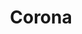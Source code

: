 ---
title: Corona
date: 
draft: false

# descripcion
description : Corona

materials: Plata 925

color: Plateado

dimensions: 1cm x 1cm

code: 02-13-0125

type: "Dijes"

categories: []

price: $4.750,00

price_eftvo: $4.040,00

# Images
# first image will be shown in the product page
images:
  # - image: "images/path_to_image"
  # La ubicacion de las imagenes es imagenes/Dijes/Dijes.Microcubic/02-13-0125-corona
  - image: "./images/dijes/microcubic/02-13-0125-corona_a.JPG"
  - image: "./images/dijes/microcubic/02-13-0125-corona_b.JPG"
---